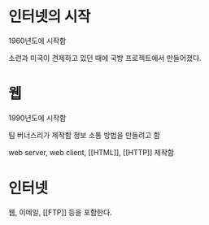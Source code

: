 
# 인터넷의 시작
1960년도에 시작함

소련과 미국이 견제하고 있던 때에 국방 프로젝트에서 만들어졌다.

# 웹
1990년도에 시작함

팀 버너스리가 제작함
정보 소통 방법을 만들려고 함

web server, web client, [[HTML]], [[HTTP]] 제작함


# 인터넷

웹, 이메일, [[FTP]] 등을 포함한다.

